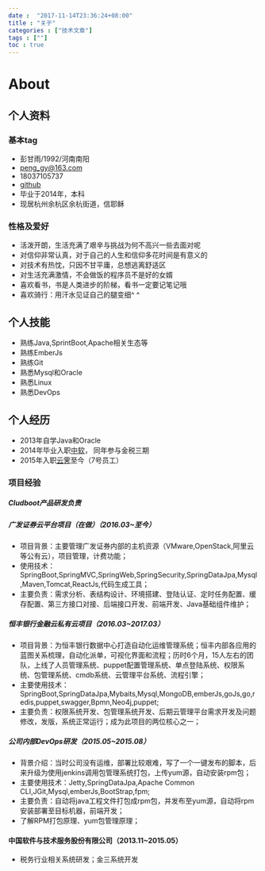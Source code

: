 ```yaml
---
date :  "2017-11-14T23:36:24+08:00" 
title : "关于" 
categories : ["技术文章"] 
tags : [""] 
toc : true
---
```



# About

## 个人资料

### 基本tag

- 彭甘雨/1992/河南南阳
- peng_gy@163.com
- 18037105737
- [github](https://github.com/kedadiannao220)
- 毕业于2014年，本科
- 现居杭州余杭区余杭街道，信耶稣

### 性格及爱好

- 活泼开朗，生活充满了艰辛与挑战为何不高兴一些去面对呢
- 对信仰非常认真，对于自己的人生和信仰多花时间是有意义的
- 对技术有热忱，只因不甘平庸，总想逃离舒适区
- 对生活充满激情，不会做饭的程序员不是好的女婿
- 喜欢看书，书是人类进步的阶梯，看书一定要记笔记哦
- 喜欢骑行：用汗水见证自己的腿变细^ ^

## 个人技能

- 熟练Java,SprintBoot,Apache相关生态等
- 熟练EmberJs
- 熟练Git
- 熟悉Mysql和Oracle
- 熟悉Linux
- 熟悉DevOps

## 个人经历

- 2013年自学Java和Oracle
- 2014年毕业入职[中软](http://www.css.com.cn/css/index.html)， 同年参与金税三期
- 2015年入职[云霁](http://www.idcos.com/)至今（7号员工）

### 项目经验

##### Cludboot产品研发负责

##### 广发证券云平台项目（在做）（2016.03~至今）

- 项目背景：主要管理广发证券内部的主机资源（VMware,OpenStack,阿里云等公有云），项目管理，计费功能；
- 使用技术：SpringBoot,SpringMVC,SpringWeb,SpringSecurity,SpringDataJpa,Mysql,Maven,Tomcat,ReactJs,代码生成工具；
- 主要负责：需求分析、表结构设计、环境搭建、登陆认证、定时任务配置、缓存配置、第三方接口对接、后端接口开发、前端开发、Java基础组件维护；

##### 恒丰银行金融云私有云项目（2016.03~2017.03）

- 项目背景：为恒丰银行数据中心打造自动化运维管理系统；恒丰内部各应用的蓝图关系梳理，自动化派单，可视化界面和流程；历时6个月，15人左右的团队，上线了人员管理系统、puppet配置管理系统、单点登陆系统、权限系统、包管理系统、cmdb系统、云管理平台系统、流程引擎；
- 主要使用技术：SpringBoot,SpringDataJpa,Mybaits,Mysql,MongoDB,emberJs,goJs,go,redis,puppet,swagger,Bpmn,Neo4j,puppet;
- 主要负责：权限系统开发、包管理系统开发、后期云管理平台需求开发及问题修改，发版，系统正常运行；成为此项目的两位核心之一；

##### 公司内部DevOps研发（2015.05~2015.08）

- 背景介绍：当时公司没有运维，部署比较艰难，写了一个一键发布的脚本，后来升级为使用jenkins调用包管理系统打包，上传yum源，自动安装rpm包；
- 主要使用技术：Jetty,SpringDataJpa,Apache Common CLI,JGit,Mysql,emberJs,BootStrap,fpm;
- 主要负责：自动将java工程文件打包成rpm包，并发布至yum源，自动将rpm安装部署至目标机器，前端开发；
- 了解RPM打包原理、yum包管理原理；

#### 中国软件与技术服务股份有限公司（2013.11~2015.05）

- 税务行业相关系统研发；金三系统开发